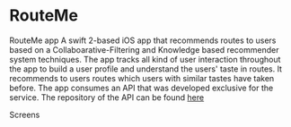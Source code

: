 # RouteMe
RouteMe app
A swift 2-based iOS app that recommends routes to users based on a Collaboarative-Filtering and Knowledge based recommender system techniques. The app tracks all kind of user interaction throughout the app to build a user profile and understand the users' taste in routes. It recommends to users routes which users with similar tastes have taken before. The app consumes an  API that was developed exclusive for the service. The repository of the API can be found [here](https://github.com/heshamMassoud/RouteMe-API)


Screens

